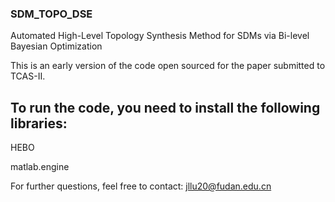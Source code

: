 ### SDM_TOPO_DSE
Automated High-Level Topology Synthesis Method for SDMs via Bi-level Bayesian Optimization

This is an early version of the code open sourced for the paper submitted to TCAS-II.

## To run the code, you need to install the following libraries:
HEBO

matlab.engine


For further questions, feel free to contact: jllu20@fudan.edu.cn